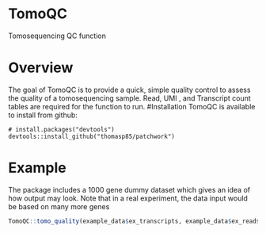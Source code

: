 # TomoQC
Tomosequencing QC function
# Overview
The goal of TomoQC is to provide a quick, simple quality control to assess the quality of a tomosequencing sample.
Read, UMI , and Transcript count tables are required for the function to run.
#Installation
TomoQC is available to install from github:

```{r gh-installation, eval = FALSE}
# install.packages("devtools")
devtools::install_github("thomasp85/patchwork")
```

# Example
The package includes a 1000 gene dummy dataset which gives an idea of how output may look. Note that in a real experiment, the data input would be based on many more genes
```r example
TomoQC::tomo_quality(example_data$ex_transcripts, example_data$ex_reads, example_data$ex_barcodes, cutoff_spike = 0.2, cutoff_genes = 90, plot_title = "Example output")
```
